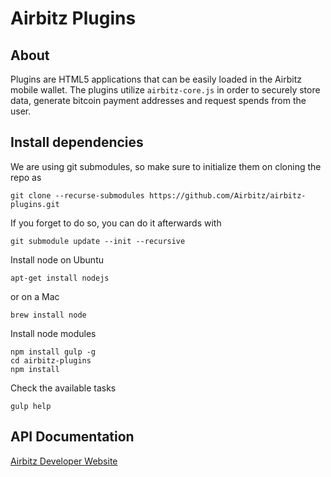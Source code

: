 Airbitz Plugins
===============

## About

Plugins are HTML5 applications that can be easily loaded in the Airbitz mobile
wallet. The plugins utilize `airbitz-core.js` in order to securely store data,
generate bitcoin payment addresses and request spends from the user.

## Install dependencies

We are using git submodules, so make sure to initialize them on cloning the repo as

    git clone --recurse-submodules https://github.com/Airbitz/airbitz-plugins.git

If you forget to do so, you can do it afterwards with

    git submodule update --init --recursive

Install node on Ubuntu

    apt-get install nodejs

or on a Mac

    brew install node

Install node modules

    npm install gulp -g
    cd airbitz-plugins
    npm install

Check the available tasks

    gulp help

## API Documentation
[Airbitz Developer Website](https://developer.airbitz.co/plugins)
